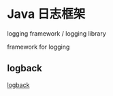 # Java 日志框架

logging framework / logging library

framework for logging

## logback

[logback](./logback/README.md)